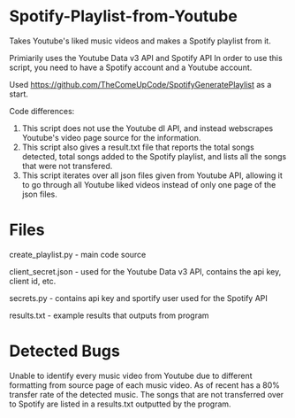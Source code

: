 # Spotify-Playlist-from-Youtube
Takes Youtube's liked music videos and makes a Spotify playlist from it.

Primiarily uses the Youtube Data v3 API and Spotify API
In order to use this script, you need to have a Spotify account and a Youtube account. 

Used https://github.com/TheComeUpCode/SpotifyGeneratePlaylist as a start.

Code differences:
1. This script does not use the Youtube dl API, and instead webscrapes Youtube's video page source for the information.
2. This script also gives a result.txt file that reports the total songs detected, total songs added to the Spotify playlist, and lists all the songs that were not transfered.
3. This script iterates over all json files given from Youtube API, allowing it to go through all Youtube liked videos instead of only one page of the json files.

# Files
create_playlist.py - main code source

client_secret.json - used for the Youtube Data v3 API, contains the api key, client id, etc.

secrets.py - contains api key and sportify user used for the Spotify API

results.txt - example results that outputs from program

# Detected Bugs
Unable to identify every music video from Youtube due to different formatting from source page of each music video.
As of recent has a 80% transfer rate of the detected music.
The songs that are not transferred over to Spotify are listed in a results.txt outputted by the program.
